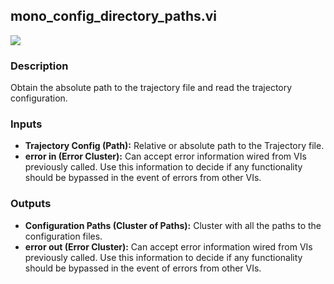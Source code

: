 ## mono_config_directory_paths.vi
<p class="img_container">
<img class="lg_img" src="https://github.com/monoDriveIO/client/raw/master/WikiPhotos/LV_client/utilities/mono__config__directory__pathsc.png"   />
</p>

### Description 
Obtain the absolute path to the trajectory file and read the trajectory configuration.

### Inputs
- **Trajectory Config (Path):** Relative or absolute path to the Trajectory file.
- **error in (Error Cluster):** Can accept error information wired from VIs previously called. Use this information to decide if any functionality should be bypassed in the event of errors from other VIs.


### Outputs
- **Configuration Paths (Cluster of Paths):**  Cluster with all the paths to the configuration files.
- **error out (Error Cluster):** Can accept error information wired from VIs previously called. Use this information to decide if any functionality should be bypassed in the event of errors from other VIs.

<p>&nbsp;</p>